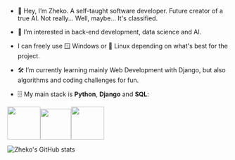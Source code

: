 * 👋 Hey, I’m Zheko. A self-taught software developer. Future creator of a true AI. Not really...  Well, maybe... It's classified.

* 👀 I’m interested in back-end development, data science and AI.

* I can freely use 🪟 Windows or 🐧 Linux depending on what's best for the project.

* 🛠️ I’m currently learning mainly Web Development with Django, but also algorithms and coding challenges for fun.

* 🗄️ My main stack is __Python__, __Django__ and __SQL__:

<img src="https://github.com/ZhekoGinev/media/blob/main/images/Python.svg.png" height=75><img src="https://github.com/ZhekoGinev/media/blob/main/images/django-icon-0.png" height=70><img src="https://github.com/ZhekoGinev/media/blob/main/images/mysql.png" height=75>
<br>

![Zheko's GitHub stats](https://github-readme-stats.vercel.app/api?username=ZhekoGinev&show_icons=true&theme=dracula)
